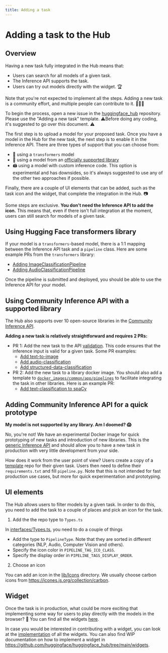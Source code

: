```yaml
---
title: Adding a task
---
```


# Adding a task to the Hub

## Overview

Having a new task fully integrated in the Hub means that:
* Users can search for all models of a given task.
* The Inference API supports the task.
* Users can try out models directly with the widget. 🏆

Note that you're not expected to implement all the steps. Adding a new task is a community effort, and multiple people can contribute to it. 🧑‍🤝‍🧑

To begin the process, open a new issue in the [huggingface_hub](https://github.com/huggingface/huggingface_hub/issues) repository. Please use the "Adding a new task" template. ⚠️Before doing any coding, it's suggested to go over this document. ⚠️

The first step is to upload a model for your proposed task. Once you have a model in the Hub for the new task, the next step is to enable it in the Inference API. There are three types of support that you can choose from:

* 🤗 using a `transformers` model
* 🐳 using a model from an [officially supported library](/docs/hub/libraries)
* 🖨️ using a model with custom inference code. This option is experimental and has downsides, so it's always suggested to use any of the other two approaches if possible.

Finally, there are a couple of UI elements that can be added, such as the task icon and the widget, that complete the integration in the Hub. 📷 

Some steps are exclusive. **You don't need the Inference API to add the icon.** This means that, even if there isn't full integration at the moment, users can still search for models of a given task.

## Using Hugging Face transformers library

If your model is a `transformers`-based model, there is a 1:1 mapping between the Inference API task and a `pipeline` class. Here are some example PRs from the `transformers` library:
* [Adding ImageClassificationPipeline](https://github.com/huggingface/transformers/pull/11598)
* [Adding AudioClassificationPipeline](https://github.com/huggingface/transformers/pull/13342)

Once the pipeline is submitted and deployed, you should be able to use the Inference API for your model.

## Using Community Inference API with a supported library

The Hub also supports over 10 open-source libraries in the [Community Inference API](https://github.com/huggingface/huggingface_hub/tree/main/api-inference-community). 

**Adding a new task is relatively straightforward and requires 2 PRs:**
* PR 1: Add the new task to the API [validation](https://github.com/huggingface/huggingface_hub/blob/main/api-inference-community/api_inference_community/validation.py). This code ensures that the inference input is valid for a given task. Some PR examples:
    * [Add text-to-image](https://github.com/huggingface/huggingface_hub/commit/5f040a117cf2a44d704621012eb41c01b103cfca#diff-db8bbac95c077540d79900384cfd524d451e629275cbb5de7a31fc1cd5d6c189)
    * [Add audio-classification](https://github.com/huggingface/huggingface_hub/commit/141e30588a2031d4d5798eaa2c1250d1d1b75905#diff-db8bbac95c077540d79900384cfd524d451e629275cbb5de7a31fc1cd5d6c189)
    * [Add structured-data-classification](https://github.com/huggingface/huggingface_hub/commit/dbea604a45df163d3f0b4b1d897e4b0fb951c650#diff-db8bbac95c077540d79900384cfd524d451e629275cbb5de7a31fc1cd5d6c189)
* PR 2: Add the new task to a library docker image. You should also add a template to [`docker_images/common/app/pipelines`](https://github.com/huggingface/huggingface_hub/tree/main/api-inference-community/docker_images/common/app/pipelines) to facilitate integrating the task in other libraries. Here is an example PR:
    * [Add text-classification to spaCy](https://github.com/huggingface/huggingface_hub/commit/6926fd9bec23cb963ce3f58ec53496083997f0fa#diff-3f1083a92ca0047b50f9ad2d04f0fe8dfaeee0e26ab71eb8835e365359a1d0dc)

## Adding Community Inference API for a quick prototype

**My model is not supported by any library. Am I doomed? 😱**

No, you're not! We have an experimental Docker image for quick prototyping of new tasks and introduction of new libraries. This is the [generic Inference API](https://github.com/huggingface/huggingface_hub/tree/main/api-inference-community/docker_images/generic) and should allow you to have a new task in production with very little development from your side.

How does it work from the user point of view? Users create a copy of a [template](https://huggingface.co/templates) repo for their given task. Users then need to define their `requirements.txt` and fill `pipeline.py`. Note that this is not intended for fast production use cases, but more for quick experimentation and prototyping.


## UI elements

The Hub allows users to filter models by a given task. In order to do this, you need to add the task to a couple of places and pick an icon for the task.

1. Add the the repo type to `Types.ts`

In [interfaces/Types.ts](https://github.com/huggingface/huggingface_hub/blob/main/widgets/src/lib/interfaces/Types.ts), you need to do a couple of things

* Add the type to `PipelineType`. Note that they are sorted in different categories (NLP, Audio, Computer Vision and others).
* Specify the icon color in `PIPELINE_TAG_ICO_CLASS`. 
* Specify the display order in `PIPELINE_TAGS_DISPLAY_ORDER`.

2. Choose an icon

You can add an icon in the [lib/Icons](https://github.com/huggingface/huggingface_hub/tree/main/widgets/src/lib/Icons) directory. We usually choose carbon icons from https://icones.js.org/collection/carbon. 


## Widget

Once the task is in production, what could be more exciting that implementing some way for users to play directly with the models in the browser? 🤩 You can find all the widgets [here](https://huggingface-widgets.netlify.app/). 

In case you would be interested in contributing with a widget, you can look at the [implementation](https://github.com/huggingface/huggingface_hub/tree/main/widgets/src/lib/InferenceWidget/widgets) of all the widgets. You can also find WIP documentation on how to implement a widget in https://github.com/huggingface/huggingface_hub/tree/main/widgets. 